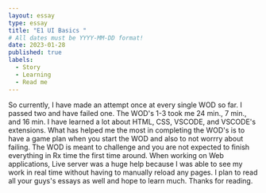 ```yaml
---
layout: essay
type: essay
title: "E1 UI Basics "
# All dates must be YYYY-MM-DD format!
date: 2023-01-28
published: true
labels:
  - Story
  - Learning
  - Read me
---
```


So currently, I have made an attempt once at every single WOD so far. I passed two and have failed one. The WOD's 1-3 took me 24 min., 7 min., and 16 min. I have learned a lot about HTML, CSS, VSCODE, and VSCODE's extensions. What has helped me the most in completing the WOD's is to have a game plan when you start the WOD and also to not worrry about failing. The WOD is meant to challenge and you are not expected to finish everything in Rx time the first time around. When working on Web applications, Live server was a huge help because I was able to see my work in real time without having to manually reload any pages. I plan to read all your guys's essays as well and hope to learn much. Thanks for reading.
